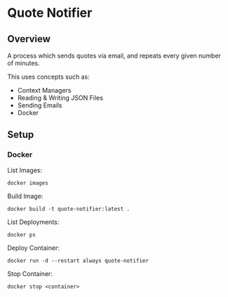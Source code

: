 # Quote Notifier

## Overview
A process which sends quotes via email, and repeats every given number of minutes.

This uses concepts such as:
* Context Managers
* Reading & Writing JSON Files
* Sending Emails
* Docker

## Setup

### Docker

List Images: 

`docker images`

Build Image: 

`docker build -t quote-notifier:latest . `

List Deployments:

`docker ps`

Deploy Container:

`docker run -d --restart always quote-notifier`

Stop Container:

`docker stop <container>`
